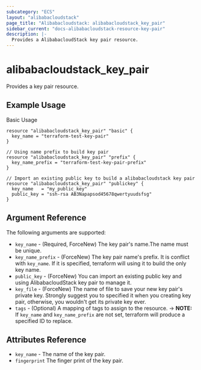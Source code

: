 ```yaml
---
subcategory: "ECS"
layout: "alibabacloudstack"
page_title: "Alibabacloudstack: alibabacloudstack_key_pair"
sidebar_current: "docs-alibabacloudstack-resource-key-pair"
description: |-
  Provides a AlibabacloudStack key pair resource.
---
```


# alibabacloudstack\_key\_pair

Provides a key pair resource.

## Example Usage

Basic Usage

```
resource "alibabacloudstack_key_pair" "basic" {
  key_name = "terraform-test-key-pair"
}

// Using name prefix to build key pair
resource "alibabacloudstack_key_pair" "prefix" {
  key_name_prefix = "terraform-test-key-pair-prefix"
}

// Import an existing public key to build a alibabacloudstack key pair
resource "alibabacloudstack_key_pair" "publickey" {
  key_name   = "my_public_key"
  public_key = "ssh-rsa AB3Napapsod45678qwertyuudsfsg"
}
```
## Argument Reference

The following arguments are supported:

* `key_name` - (Required, ForceNew) The key pair's name.The name must be unique.
* `key_name_prefix` - (ForceNew) The key pair name's prefix. It is conflict with `key_name`. If it is specified, terraform will using it to build the only key name.
* `public_key` - (ForceNew) You can import an existing public key and using AlibabacloudStack key pair to manage it.
* `key_file` - (ForceNew) The name of file to save your new key pair's private key. Strongly suggest you to specified it when you creating key pair, otherwise, you wouldn't get its private key ever.
* `tags` - (Optional) A mapping of tags to assign to the resource.
-> **NOTE:** If `key_name` and `key_name_prefix` are not set, terraform will produce a specified ID to replace.

## Attributes Reference

* `key_name` - The name of the key pair.
* `fingerprint` The finger print of the key pair.
